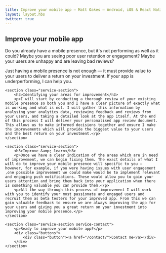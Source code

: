 ```yaml
---
title: Improve your mobile app — Matt Oakes — Android, iOS & React Native App Developer in Brighton & London
layout: layout.hbs
twitter: true
---
```


<div id="go-mobile" class="service">
    <section class="service-section">
        <h2>Improve your mobile app</h2>
        <p>Do you already have a mobile presence, but it's not performing as well as it could? Maybe you are seeing poor user retention or engagement? Maybe your users are unhappy and are leaving bad reviews?</p>
        <p>Just having a mobile presence is not enough — it must provide value to your users to deliver a return on your investment. If your app is underperforming, I can help you.</p>
    </section>

    <section class="service-section">
        <h3>Identifying your areas for improvement</h3>
        <p>I will start by conducting a thorough review of your existing mobile presence so both you and I have a clear picture of exactly what is working and what is not. I will gather this information by analysing your analytics data, reviewing feedback and reviews from your users, and taking a detailed look at the app itself. At the end of this process I will deliver your personalised app review document. This allows us to make informed decisions together and ensure I make the improvements which will provide the biggest value to your users and the best return on your investment.</p>
    </section>

    <section class="service-section">
        <h3>Improve &amp; learn</h3>
        <p>Once we have a clear indication of the areas which are in need of improvement, we can begin fixing them. The exact details of what I will do to improve your mobile presence will specific to you — however, for example, if you were having issues with user engagement ,one possible improvement we could make would be to implement relevant and engaging push notifications. These would allow you to gain your users attention and bring them back into your application when there is something valuable you can provide them.</p>
        <p>All the way through this process of improvement I will work with you to identify your most passionate and engaged users and recruit them as beta testers for your improved app. From this we can gain valuable feedback to ensure we are always improving the app for your users and giving you a great return on your investment into improving your mobile presence.</p>
    </section>

    <section class="service-section service-contact">
        <p>Ready to improve your mobile app?</p>
        <div class="buttons">
            <div class="button"><a href="/contact/">Contact me</a></div>
        </div>
    </section>
</div>
